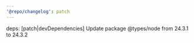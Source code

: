 ```yaml
---
'@repo/changelog': patch
---
```


deps: [patch|devDependencies] Update package @types/node from 24.3.1 to 24.3.2
